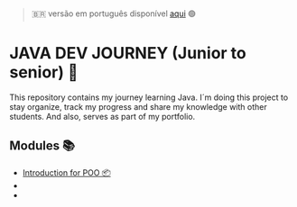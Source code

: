 > 🇧🇷 versão em português disponível [aqui](README-pt_BR.md) 🟢
# JAVA DEV JOURNEY (Junior to senior) 🚀

This repository contains my journey learning Java.
I´m doing this project to stay organize, track my progress and share my knowledge with other students. And also, 
serves as part of my portfolio.


## Modules 📚

- [Introduction for POO 📦](java-journey/src/poo/introduction/README.md)
- []()
- 